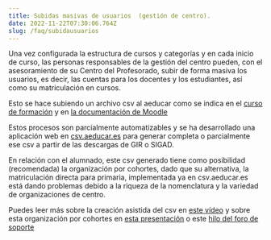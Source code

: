 ```yaml
---
title: Subidas masivas de usuarios  (gestión de centro).
date: 2022-11-22T07:30:06.764Z
slug: /faq/subidausuarios
---
```

Una vez configurada la estructura de cursos y categorías y en cada inicio de curso, las personas responsables de la gestión del centro pueden, con el asesoramiento de su Centro del Profesorado, subir de forma masiva los usuarios, es decir, las cuentas para los docentes y los estudiantes, así como su matriculación en cursos.

Esto se hace subiendo un archivo csv al aeducar como se indica en el [curso de formación](https://libros.catedu.es/books/gestion-de-aeducar-en-un-centro-educativo/page/1-como-matricular-alumnado-y-profesorado-de-forma-masiva) y en [la documentación de Moodle](https://docs.moodle.org/all/es/37/Subir_usuarios)

Estos procesos son parcialmente automatizables y se ha desarrollado una aplicación web en [csv.aeducar.es](csv.aeducar.es) para generar completa o parcialmente ese csv a partir de las descargas de GIR o SIGAD.

En relación con el alumnado, este csv generado tiene como posibilidad (recomendada) la organización por cohortes, dado que su alternativa, la matriculación directa para primaria, implementada ya en csv.aeducar.es está dando problemas debido a la riqueza de la nomenclatura y la variedad de organizaciones de centro.

Puedes leer más sobre la creación asistida del csv en [este vídeo](http://youtu.be/3jlNUmzcHLo?hd=1) y sobre esta organización por cohortes en [esta presentación](https://docs.google.com/presentation/d/e/2PACX-1vQzcK1GQK22O61pmpCVsF4hzRU4JyDLh5ozJxkSPrOLOynYIMC-l_Ga1JzRL54r3aiPgcLsyjLdHB2M/pub?start=false&loop=false&delayms=3000&slide=id.p) o este [hilo del foro de soporte](https://soportearagon.catedu.es/boards/2/topics/9)
